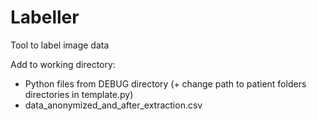 # Labeller
Tool to label image data

Add to working directory:
- Python files from DEBUG directory (+ change path to patient folders directories in template.py)
- data_anonymized_and_after_extraction.csv
